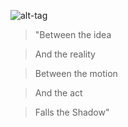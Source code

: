 ![alt-tag](http://i.pomf.pl/nzxtij.png)

>"Between the idea

>And the reality

>Between the motion

>And the act

>Falls the Shadow"
